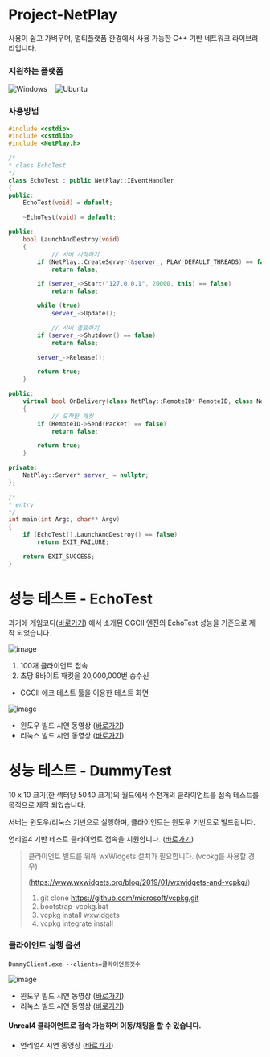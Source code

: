 # Project-NetPlay

사용이 쉽고 가벼우며, 멀티플랫폼 환경에서 사용 가능한 C++ 기반 네트워크 라이브러리입니다. 

### 지원하는 플랫폼

![Windows](https://img.shields.io/static/v1?label=windows&message=10&color=brightgreen)&nbsp;&nbsp;&nbsp;
![Ubuntu](https://img.shields.io/static/v1?label=ubuntu&message=18.04.5_LTS&color=brightgreen)


### 사용방법
```cpp
#include <cstdio>
#include <cstdlib>
#include <NetPlay.h>

/*
* class EchoTest
*/
class EchoTest : public NetPlay::IEventHandler
{
public:
	EchoTest(void) = default;

	~EchoTest(void) = default;

public:
	bool LaunchAndDestroy(void)
	{
    		// 서버 시작하기
		if (NetPlay::CreateServer(&server_, PLAY_DEFAULT_THREADS) == false)
			return false;

		if (server_->Start("127.0.0.1", 20000, this) == false)
			return false;

		while (true)
			server_->Update();

    		// 서버 종료하기
		if (server_->Shutdown() == false)
			return false;

		server_->Release();

		return true;
	}

public:
	virtual bool OnDelivery(class NetPlay::RemoteID* RemoteID, class NetPlay::Packet* Packet, void* UserData) final
	{
    		// 도착한 패킷 
		if (RemoteID->Send(Packet) == false)
			return false;

		return true;
	}

private:
	NetPlay::Server* server_ = nullptr;
};

/*
* entry
*/
int main(int Argc, char** Argv)
{
	if (EchoTest().LaunchAndDestroy() == false)
		return EXIT_FAILURE;

	return EXIT_SUCCESS;
}
```

# 성능 테스트 - EchoTest

과거에 게임코디([바로가기](http://1st.gamecodi.com/board/zboard.php?id=GAMECODI_Talkdev&page=3&page_num=40&select_arrange=hit&desc=&sn=off&ss=on&sc=on&keyword=&category=&no=872)) 에서 소개된 CGCII 엔진의 EchoTest 성능을 기준으로 제작 되었습니다.

![image](https://user-images.githubusercontent.com/8158795/110477123-21c17900-8126-11eb-9848-f1a796366c03.png)

1. 100개 클라이언트 접속
2. 초당 8바이트 패킷을 20,000,000번 송수신

* CGCII 에코 테스트 툴을 이용한 테스트 화면

![image](https://user-images.githubusercontent.com/8158795/113540024-1d4f8980-961a-11eb-81e6-bd122ef61866.png)

- 윈도우 빌드 시연 동영상 ([바로가기](https://www.youtube.com/watch?v=GfNdWTIxvSs))
- 리눅스 빌드 시연 동영상 ([바로가기](https://www.youtube.com/watch?v=lVzvF_djYkU))


# 성능 테스트 - DummyTest

10 x 10 크기(한 섹터당 5040 크기)의 월드에서 수천개의 클라이언트를 접속 테스트를 목적으로 제작 되었습니다.

서버는 윈도우/리눅스 기반으로 실행하며, 클라이언트는 윈도우 기반으로 빌드됩니다.

언리얼4 기반 테스트 클라이언트 접속을 지원합니다. ([바로가기](https://github.com/woodgh/Portfolio-GameClient))

> 클라이언트 빌드를 위해 wxWidgets 설치가 필요합니다. (vcpkg를 사용할 경우)
> 
> (https://www.wxwidgets.org/blog/2019/01/wxwidgets-and-vcpkg/)
> 1. git clone https://github.com/microsoft/vcpkg.git
> 2. bootstrap-vcpkg.bat
> 3. vcpkg install wxwidgets
> 4. vcpkg integrate install

### 클라이언트 실행 옵션

```shell
DummyClient.exe --clients=클라이언트갯수
```

![image](https://user-images.githubusercontent.com/8158795/112939410-63ae6f80-9166-11eb-9380-4ef0666c3ffa.png)

- 윈도우 빌드 시연 동영상 ([바로가기](https://www.youtube.com/watch?v=KnV-PIh-gkU))
- 리눅스 빌드 시연 동영상 ([바로가기](https://www.youtube.com/watch?v=5rRfWRcgYBA))

#### Unreal4 클라이언트로 접속 가능하며 이동/채팅을 할 수 있습니다.
- 언리얼4 시연 동영상 ([바로가기](https://www.youtube.com/watch?v=eIysjKEEAmg))
